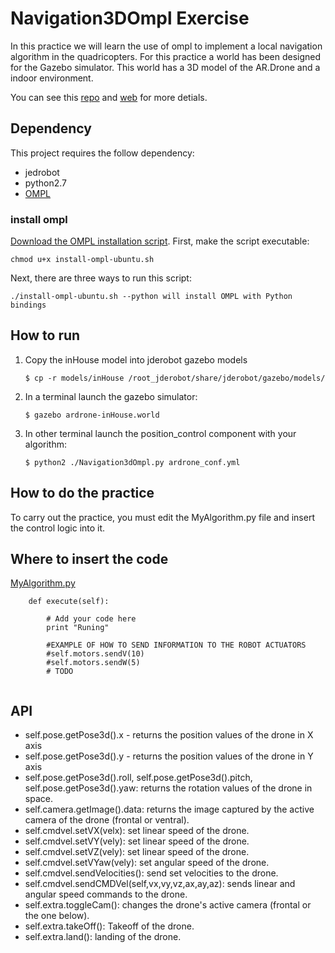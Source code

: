 # Navigation3DOmpl Exercise

In this practice we will learn the use of ompl to implement a local navigation algorithm in the quadricopters.
For this practice a world has been designed for the Gazebo simulator. This world has a 3D model of the AR.Drone and a indoor environment. 

You can see this [repo](https://github.com/TheRoboticsClub/colab-gsoc2018-HanqingXie) and [web](https://jderobot.org/Club-hanqingxie) for more detials.

## Dependency
This project requires the follow dependency:
* jedrobot
* python2.7
* [OMPL](http://ompl.kavrakilab.org/)

### install ompl
[Download the OMPL installation script](http://ompl.kavrakilab.org/install-ompl-ubuntu.sh). First, make the script executable:

```chmod u+x install-ompl-ubuntu.sh```

Next, there are three ways to run this script:

```./install-ompl-ubuntu.sh --python will install OMPL with Python bindings```

## How to run

1. Copy the inHouse model into jderobot gazebo models

	`$ cp -r models/inHouse /root_jderobot/share/jderobot/gazebo/models/`

2. In a terminal launch the gazebo simulator:

	`$ gazebo ardrone-inHouse.world`

3. In other terminal launch the position_control component with your algorithm:

	`$ python2 ./Navigation3dOmpl.py ardrone_conf.yml`

## How to do the practice
To carry out the practice, you must edit the MyAlgorithm.py file and insert the control logic into it.

## Where to insert the code
[MyAlgorithm.py](MyAlgorithm.py#L65)
```
    def execute(self):

        # Add your code here
        print "Runing"

        #EXAMPLE OF HOW TO SEND INFORMATION TO THE ROBOT ACTUATORS
        #self.motors.sendV(10)
        #self.motors.sendW(5)
        # TODO
        
```

## API

* self.pose.getPose3d().x - returns the position values ​​of the drone in X axis
* self.pose.getPose3d().y - returns the position values ​​of the drone in Y axis
* self.pose.getPose3d().roll, self.pose.getPose3d().pitch, self.pose.getPose3d().yaw: returns the rotation values ​​of the drone in space.
* self.camera.getImage().data: returns the image captured by the active camera of the drone (frontal or ventral).
* self.cmdvel.setVX(velx): set linear speed of the drone.
* self.cmdvel.setVY(vely): set linear speed of the drone.
* self.cmdvel.setVZ(vely): set linear speed of the drone.
* self.cmdvel.setVYaw(vely): set angular speed of the drone.
* self.cmdvel.sendVelocities(): send set velocities to the drone.
* self.cmdvel.sendCMDVel(self,vx,vy,vz,ax,ay,az): sends linear and angular speed commands to the drone.
* self.extra.toggleCam(): changes the drone's active camera (frontal or the one below).
* self.extra.takeOff(): Takeoff of the drone.
* self.extra.land(): landing of the drone.

